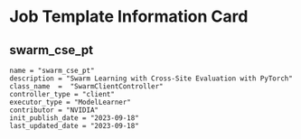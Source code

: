 # Job Template Information Card

## swarm_cse_pt
    name = "swarm_cse_pt"
    description = "Swarm Learning with Cross-Site Evaluation with PyTorch" 
    class_name  =  "SwarmClientController"
    controller_type = "client"
    executor_type = "ModelLearner"
    contributor = "NVIDIA"
    init_publish_date = "2023-09-18"
    last_updated_date = "2023-09-18"
